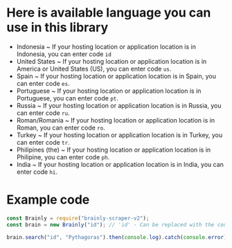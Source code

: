 # Here is available language you can use in this library

- Indonesia ~ If your hosting location or application location is in Indonesia, you can enter code `id`
- United States ~ If your hosting location or application location is in America or United States (US), you can enter code `us`.
- Spain ~ If your hosting location or application location is in Spain, you can enter code `es`.
- Portuguese ~ If your hosting location or application location is in Portuguese, you can enter code `pt`.
- Russia ~ If your hosting location or application location is in Russia, you can enter code `ru`.
- Roman/Romania ~ If your hosting location or application location is in Roman, you can enter code `ro`.
- Turkey ~ If your hosting location or application location is in Turkey, you can enter code `tr`.
- Philipines (the) ~ If your hosting location or application location is in Philipine, you can enter code `ph`.
- India ~ If your hosting location or application location is in India, you can enter code `hi`.

# Example code
```js
const Brainly = require("brainly-scraper-v2");
const brain = new Brainly("id"); // 'id' - Can be replaced with the country code above. Default to 'id'

brain.search("id", "Pythagoras").then(console.log).catch(console.error);
```